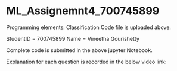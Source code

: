 # ML_Assignemnt4_700745899
Programming elements:
Classification Code file is uploaded above.

StudentID = 700745899 Name = Vineetha Gourishetty

Complete code is submitted in the above jupyter Notebook.

Explanation for each question is recorded in the below video link:
